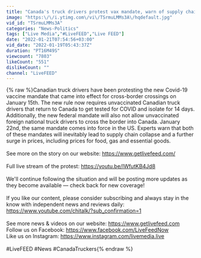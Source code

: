```yaml
---
title: "Canada's truck drivers protest vax mandate, warn of supply chain collapse | LiveFEED®"
image: "https:\/\/i.ytimg.com\/vi\/TSrmuLMMs3A\/hqdefault.jpg"
vid_id: "TSrmuLMMs3A"
categories: "News-Politics"
tags: ["Live Media","#LiveFEED","Live FEED"]
date: "2022-01-21T07:54:56+03:00"
vid_date: "2022-01-19T05:43:37Z"
duration: "PT16M49S"
viewcount: "7803"
likeCount: "551"
dislikeCount: ""
channel: "LiveFEED"
---
```

{% raw %}Canadian truck drivers have been protesting the new Covid-19 vaccine mandate that came into effect for cross-border crossings on January 15th. The new rule now requires unvaccinated Canadian truck drivers that return to Canada to get tested for COVID and isolate for 14 days. Additionally, the new federal mandate will also not allow unvaccinated foreign national truck drivers to cross the border into Canada. January 22nd, the same mandate comes into force in the US. Experts warn that both of these mandates will inevitably lead to supply chain collapse and a further surge in prices, including prices for food, gas and essential goods.<br /><br />See more on the story on our website: <a rel="nofollow" target="blank" href="https://www.getlivefeed.com/">https://www.getlivefeed.com/</a><br /><br />Full live stream of the protest: <a rel="nofollow" target="blank" href="https://youtu.be/IWfutKB4Jd8">https://youtu.be/IWfutKB4Jd8</a><br /><br />We'll continue following the situation and will be posting more updates as they become available — check back for new coverage! <br /><br />If you like our content, please consider subscribing and always stay in the know with independent news and reviews daily: <a rel="nofollow" target="blank" href="https://www.youtube.com/chitalk/?sub_confirmation=1">https://www.youtube.com/chitalk/?sub_confirmation=1</a><br /><br />See more news &amp; videos on our website: <a rel="nofollow" target="blank" href="https://www.getlivefeed.com">https://www.getlivefeed.com</a><br />Follow us on Facebook: <a rel="nofollow" target="blank" href="https://www.facebook.com/LiveFeedNow">https://www.facebook.com/LiveFeedNow</a><br />Like us on Instagram: <a rel="nofollow" target="blank" href="https://www.instagram.com/livemedia.live">https://www.instagram.com/livemedia.live</a><br /><br />#LiveFEED #News #CanadaTruckers{% endraw %}
